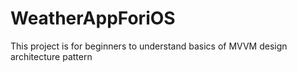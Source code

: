 # WeatherAppForiOS
This project is for beginners to understand basics of MVVM design architecture pattern
